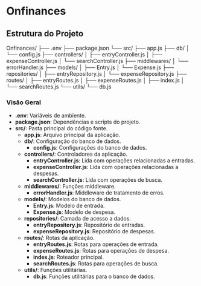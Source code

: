 # Onfinances

## Estrutura do Projeto

Onfinances/
├── .env
├── package.json
└── src/
├── app.js
├── db/
│ └── config.js
├── controllers/
│ ├── entryController.js
│ ├── expenseController.js
│ └── searchController.js
├── middlewares/
│ └── errorHandler.js
├── models/
│ ├── Entry.js
│ └── Expense.js
├── repositories/
│ ├── entryRepository.js
│ └── expenseRepository.js
├── routes/
│ ├── entryRoutes.js
│ ├── expenseRoutes.js
│ ├── index.js
│ └── searchRoutes.js
└── utils/
└── db.js


### Visão Geral

- **.env**: Variáveis de ambiente.
- **package.json**: Dependências e scripts do projeto.
- **src/**: Pasta principal do código fonte.
  - **app.js**: Arquivo principal da aplicação.
  - **db/**: Configuração do banco de dados.
    - **config.js**: Configurações do banco de dados.
  - **controllers/**: Controladores da aplicação.
    - **entryController.js**: Lida com operações relacionadas a entradas.
    - **expenseController.js**: Lida com operações relacionadas a despesas.
    - **searchController.js**: Lida com operações de busca.
  - **middlewares/**: Funções middleware.
    - **errorHandler.js**: Middleware de tratamento de erros.
  - **models/**: Modelos do banco de dados.
    - **Entry.js**: Modelo de entrada.
    - **Expense.js**: Modelo de despesa.
  - **repositories/**: Camada de acesso a dados.
    - **entryRepository.js**: Repositório de entradas.
    - **expenseRepository.js**: Repositório de despesas.
  - **routes/**: Rotas da aplicação.
    - **entryRoutes.js**: Rotas para operações de entrada.
    - **expenseRoutes.js**: Rotas para operações de despesa.
    - **index.js**: Roteador principal.
    - **searchRoutes.js**: Rotas para operações de busca.
  - **utils/**: Funções utilitárias.
    - **db.js**: Funções utilitárias para o banco de dados.
